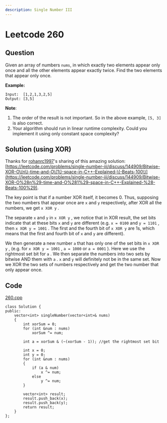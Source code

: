 ```yaml
---
description: Single Number III
---
```


# Leetcode 260

## Question

Given an array of numbers `nums`, in which exactly two elements appear only once and all the other elements appear exactly twice. Find the two elements that appear only once.

**Example:**

```text
Input:  [1,2,1,3,2,5]
Output: [3,5]
```

**Note**:

1. The order of the result is not important. So in the above example, `[5, 3]` is also correct.
2. Your algorithm should run in linear runtime complexity. Could you implement it using only constant space complexity?



## Solution \(using XOR\)

Thanks for [rohanrc1997](https://leetcode.com/rohanrc1997/)'s sharing of this amazing solution: [https://leetcode.com/problems/single-number-iii/discuss/144909/Bitwise-XOR-O\(n\)-time-and-O\(1\)-space-in-C++-Explained-\(-Beats-100\)](https://leetcode.com/problems/single-number-iii/discuss/144909/Bitwise-XOR-O%28n%29-time-and-O%281%29-space-in-C++-Explained-%28-Beats-100%29).

The key point is that if a number XOR itself, it becomes 0. Thus, supposing the two numbers that appear once are `x` and `y` respectively, after XOR all the numbers, we get `x XOR y` . 

The separate `x` and `y` in `x XOR y` , we notice that in XOR result, the set bits indicate that at these bits `x` and `y` are different \(e.g. `x = 0100` and `y = 1101` , then `x XOR y = 1001` . The first and the fourth bit of `x XOR y` are 1s, which means that the first and fourth bit of `x` and `y` are different\).

We then generate a new number `a` that has only one of the set bits in `x XOR y` , \(e.g. for `x XOR y = 1001` , `a = 1000` or `a = 0001` \). Here we use the rightmost set bit for `a` . We then separate the numbers into two sets by bitwise AND them with `a` . `x` and `y` will definitely not be in the same set. Now we XOR the two sets of numbers respectively and get the two number that only appear once.



## Code

[260.cpp](https://github.com/Peterbotliang/leetcodeNotes/blob/master/260.cpp)

```text
class Solution {
public:
    vector<int> singleNumber(vector<int>& nums) 
    {
        int xorSum = 0;
        for (int &num : nums)
            xorSum ^= num;
        
        int a = xorSum & (~(xorSum - 1)); //get the rightmost set bit
        
        int x = 0;
        int y = 0;
        for (int &num : nums)
        {
            if (a & num)
                x ^= num;
            else
                y ^= num;
        }
        
        vector<int> result;
        result.push_back(x);
        result.push_back(y);
        return result;
    }
};
```

